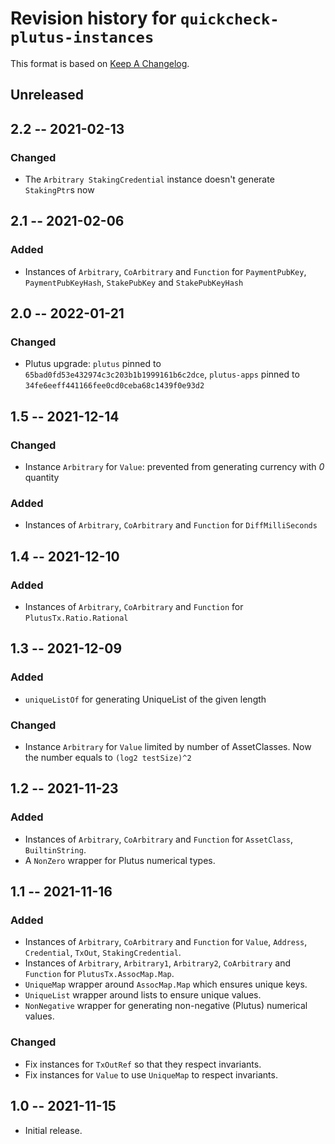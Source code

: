 # Revision history for `quickcheck-plutus-instances`

This format is based on [Keep A Changelog](https://keepachangelog.com/en/1.0.0).

## Unreleased

## 2.2 -- 2021-02-13

### Changed

* The `Arbitrary StakingCredential` instance doesn't generate `StakingPtr`s
  now

## 2.1 -- 2021-02-06

### Added

* Instances of `Arbitrary`, `CoArbitrary` and `Function` for `PaymentPubKey`,
  `PaymentPubKeyHash`, `StakePubKey` and `StakePubKeyHash`

## 2.0 -- 2022-01-21

### Changed

* Plutus upgrade: `plutus` pinned to `65bad0fd53e432974c3c203b1b1999161b6c2dce`,
  `plutus-apps` pinned to `34fe6eeff441166fee0cd0ceba68c1439f0e93d2`

## 1.5 -- 2021-12-14

### Changed

* Instance `Arbitrary` for `Value`:
  prevented from generating currency with _0_ quantity

### Added

* Instances of `Arbitrary`, `CoArbitrary` and `Function` for
  `DiffMilliSeconds`

## 1.4 -- 2021-12-10

### Added

* Instances of `Arbitrary`, `CoArbitrary` and `Function` for
  `PlutusTx.Ratio.Rational`

## 1.3 -- 2021-12-09

### Added

* `uniqueListOf` for generating UniqueList of the given length

### Changed

* Instance `Arbitrary` for `Value` limited by number of AssetClasses.
  Now the number equals to `(log2 testSize)^2`

## 1.2 -- 2021-11-23

### Added

* Instances of `Arbitrary`, `CoArbitrary` and `Function` for `AssetClass`,
  `BuiltinString`.
* A `NonZero` wrapper for Plutus numerical types.

## 1.1 -- 2021-11-16

### Added

* Instances of `Arbitrary`, `CoArbitrary` and `Function` for
  `Value`, `Address`, `Credential`, `TxOut`, `StakingCredential`.
* Instances of `Arbitrary`, `Arbitrary1`, `Arbitrary2`, `CoArbitrary` and
  `Function` for `PlutusTx.AssocMap.Map`.
* `UniqueMap` wrapper around `AssocMap.Map` which ensures unique keys.
* `UniqueList` wrapper around lists to ensure unique values.
* `NonNegative` wrapper for generating non-negative (Plutus) numerical values.

### Changed

* Fix instances for `TxOutRef` so that they respect invariants.
* Fix instances for `Value` to use `UniqueMap` to respect invariants.

## 1.0 -- 2021-11-15

* Initial release.

